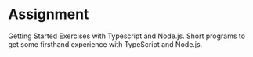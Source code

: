 # Assignment
Getting Started Exercises with Typescript and Node.js.
Short programs to get some firsthand experience with TypeScript and Node.js.
